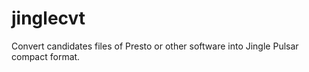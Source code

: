 # jinglecvt
Convert candidates files of Presto or other software into Jingle Pulsar compact format.
